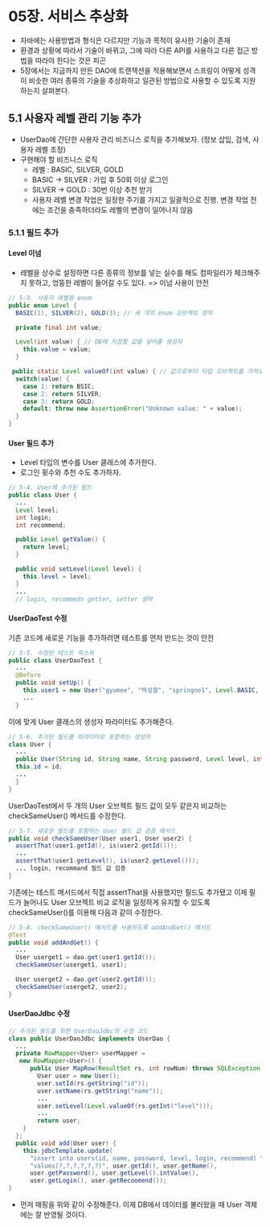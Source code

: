 # 05장. 서비스 추상화

- 자바에는 사용방법과 형식은 다르지만 기능과 목적이 유사한 기술이 존재
- 환경과 상황에 따라서 기술이 바뀌고, 그에 따라 다른 API를 사용하고 다른 접근 방법을 따라야 한다는 것은 피곤
- 5장에서는 지금까지 만든 DAO에 트랜잭션을 적용해보면서 스프링이 어떻게 성격이 비슷한 여러 종류의 기술을 추상화하고 일관된 방법으로 사용할 수 있도록 지원하는지 살펴본다.

## 5.1 사용자 레벨 관리 기능 추가
- UserDao에 간단한 사용자 관리 비즈니스 로직을 추가해보자. (정보 삽입, 검색, 사용자 레벨 조정)
- 구현해야 할 비즈니스 로직
  - 레벨 : BASIC, SILVER, GOLD
  - BASIC -> SILVER : 가입 후 50회 이상 로그인
  - SILVER -> GOLD : 30번 이상 추천 받기
  - 사용자 레벨 변경 작업은 일정한 주기를 가지고 일괄적으로 진행. 변경 작업 전에는 조건을 충족하더라도 레벨의 변경이 일어나지 않음
 
### 5.1.1 필드 추가

#### Level 이넘
- 레벨을 상수로 설정하면 다른 종류의 정보를 넣는 실수를 해도 컴파일러가 체크해주지 못하고, 엉뚱한 레벨이 들어갈 수도 있다.
  => 이넘 사용이 안전
```java
// 5-3. 사용자 레벨용 enum
public enum Level {
  BASIC(1), SILVER(2), GOLD(3); // 세 개의 enum 오브젝트 정의

  private final int value;

  Level(int value) { // DB에 저장할 값을 넣어줄 생성자
    this.value = value;
  }

 public static Level valueOf(int value) { // 값으로부터 타입 오브젝트를 가져오도록 만든 스태틱 메서드
  switch(value) {
    case 1: return BSIC;
    case 2: return SILVER;
    case 3: return GOLD;
    default: throw new AssertionError("Unknown value: " + value);
  }
}
```

#### User 필드 추가
- Level 타입의 변수를 User 클래스에 추가한다.
- 로그인 횟수와 추천 수도 추가하자.

```java
// 5-4. User에 추가된 필드
public class User {
  ...
  Level level;
  int login;
  int recommend;

  public Level getValue() {
    return level;
  }

  public void setLevel(Level level) {
    this.level = level;
  }
  ...
  // login, recommedn getter, setter 생략
```

#### UserDaoTest 수정
기존 코드에 새로운 기능을 추가하려면 테스트를 먼저 만드는 것이 안전

```java
// 5-5. 수정된 테스트 픽스처
public class UserDaoTest {
  ...
  @Before
  public void setUp() {
    this.user1 = new User("gyumee", "박성철", "springno1", Level.BASIC, 1, 0);
    ...
  }
```

이에 맞게 User 클래스의 생성자 파라미터도 추가해준다.

```java
// 5-6. 추가된 필드를 파라미터로 포함하는 생성자
class User {
  ...
  public User(String id, String name, String password, Level level, int login, int recommend) {
  this.id = id;
  ...
  }
}
```

UserDaoTest에서 두 개의 User 오브젝트 필드 값이 모두 같은지 비교하는 checkSameUser() 메서드를 수정한다.

```java
// 5-7. 새로운 필드를 포함하는 User 필드 값 검증 메서드
public void checkSameUser(User user1, User user2) {
  assertThat(user1.getId(), is(user2.getId()));
  ...
  assertThat(user1.getLevel(), is(user2.getLevel()));
  ... login, recommand 필드 값 검증
}
```
기존에는 테스트 메서드에서 직접 assertThat을 사용했지만 필드도 추가됐고 이제 필드가 늘어나도 User 오브젝트 비교 로직을 일정하게 유지할 수 있도록 checkSameUser()를 이용해 다음과 같이 수정한다.
```java
// 5-8. checkSameUser() 메서드를 사용하도록 addAndGet() 메서드
@Test
public void addAndGet() {
  ...
  User userget1 = dao.get(user1.getId());
  checkSameUser(userget1, user1);

  User userget2 = dao.get(user2.getId());
  checkSameUser(userget2, user2);
}
```

#### UserDaoJdbc 수정
```java
// 추가된 필드를 위한 UserDaoJdbc의 수정 코드
class public UserDaoJdbc implements UserDao {
  ...
  private RowMapper<User> userMapper =
   new RowMapper<User>() {
      public User MapRow(ResultSet rs, int rowNum) throws SQLException {
        User user = new User();
        user.setId(rs.getString("id"));
        user.setName(rs.getString("name"));
        ...
        user.setLevel(Level.valueOf(rs.getInt("level")));
        ...
        return user;
    }
  };
  public void add(User user) {
    this.jdbcTemplate.update(
      "insert into users(id, name, password, level, login, recommend) " +
      "values(?,?,?,?,?,?)", user.getId(), user.getName(),
      user.getPassword(), user.getLevel().intValue(),
      user.getLogin(), user.getRecoomend());
}
```
- 먼저 매핑을 위와 같이 수정해준다. 이제 DB에서 데이터를 불러왔을 때 User 객체에는 잘 반영될 것이다.

